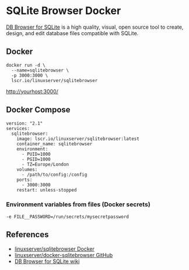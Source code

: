 # SQLite Browser Docker

[DB Browser for SQLite](https://sqlitebrowser.org/) is a high quality, visual, open source tool to create, design, and edit database files compatible with SQLite.

## Docker
```
docker run -d \
  --name=sqlitebrowser \
  -p 3000:3000 \
  lscr.io/linuxserver/sqlitebrowser
```
[http://yourhost:3000/](http://yourhost:3000/)

## Docker Compose
```
version: "2.1"
services:
  sqlitebrowser:
    image: lscr.io/linuxserver/sqlitebrowser:latest
    container_name: sqlitebrowser
    environment:
      - PUID=1000
      - PGID=1000
      - TZ=Europe/London
    volumes:
      - /path/to/config:/config
    ports:
      - 3000:3000
    restart: unless-stopped
```

### Environment variables from files (Docker secrets)
```
-e FILE__PASSWORD=/run/secrets/mysecretpassword
```

## References
- [linuxserver/sqlitebrowser Docker](https://hub.docker.com/r/linuxserver/sqlitebrowser)
- [linuxserver/docker-sqlitebrowser GitHub](https://github.com/linuxserver/docker-sqlitebrowser)
- [DB Browser for SQLite wiki](https://github.com/sqlitebrowser/sqlitebrowser/wiki)
